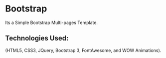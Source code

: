 # Bootstrap
Its a Simple Bootstrap Multi-pages Template.

## Technologies Used:

(HTML5, CSS3, JQuery, Bootstrap 3, FontAwesome, and WOW Animations). 
